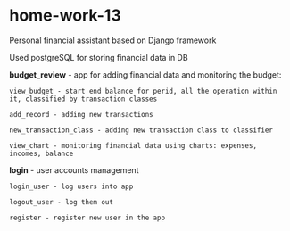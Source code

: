 # home-work-13

Personal financial assistant based on Django framework

Used postgreSQL for storing financial data in DB

**budget_review** - app for adding financial data and monitoring the budget:

    view_budget - start end balance for perid, all the operation within it, classified by transaction classes
  
    add_record - adding new transactions
  
    new_transaction_class - adding new transaction class to classifier
  
    view_chart - monitoring financial data using charts: expenses, incomes, balance

**login** - user accounts management
  
    login_user - log users into app
  
    logout_user - log them out
  
    register - register new user in the app
  
  
  

